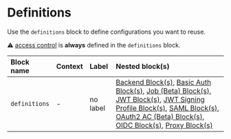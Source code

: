 # Definitions

Use the `definitions` block to define configurations you want to reuse.

&#9888; [access control](/configuration/access-control) is **always** defined in the `definitions` block.

| Block name    | Context | Label    | Nested block(s)                                                                                                                                                                                                                                                            |
|:--------------|:--------|:---------|:---------------------------------------------------------------------------------------------------------------------------------------------------------------------------------------------------------------------------------------------------------------------------|
| `definitions` | -       | no label | [Backend Block(s)](/configuration/block/backend), [Basic Auth Block(s)](/configuration/block/basic_auth), [Job (Beta) Block(s)](/configuration/block/job), [JWT Block(s)](/configuration/block/jwt), [JWT Signing Profile Block(s)](/configuration/block/jwt_signing_profile), [SAML Block(s)](/configuration/block/saml), [OAuth2 AC (Beta) Block(s)](/configuration/block/beta_oauth2), [OIDC Block(s)](/configuration/block/oidc), [Proxy Block(s)](/configuration/block/proxy) |
